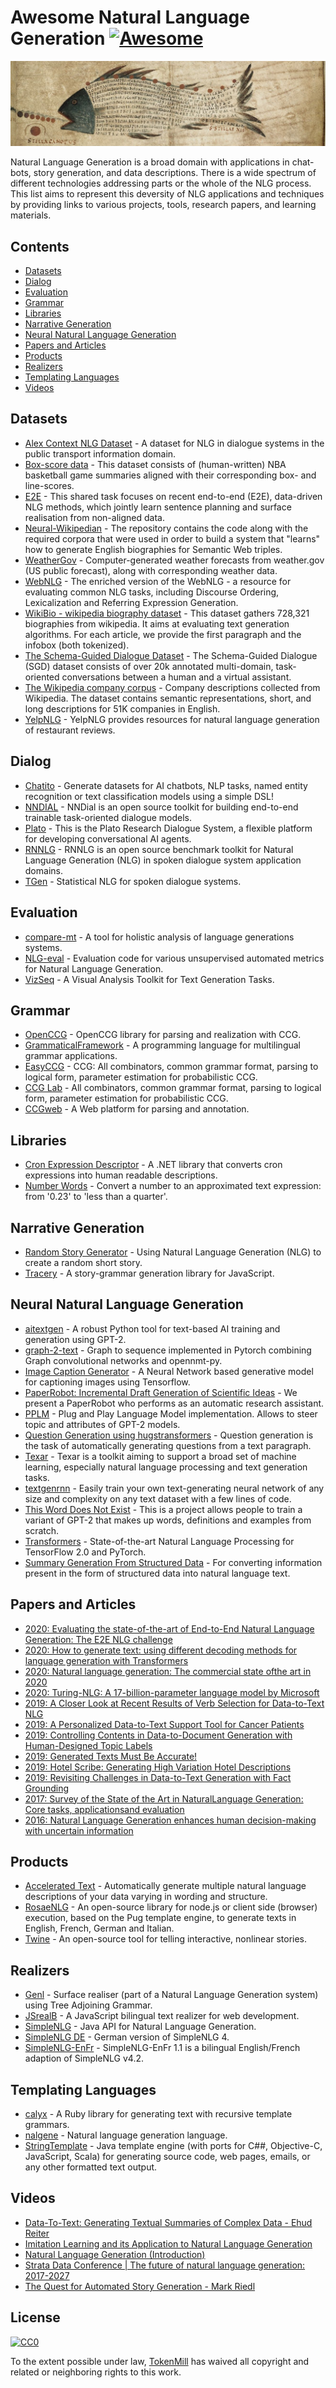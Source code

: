 # Awesome Natural Language Generation [![Awesome](https://awesome.re/badge.svg)](https://awesome.re)

![Piscis Magnus from BL Harley 647](logo.png)

Natural Language Generation is a broad domain with applications in chat-bots, story generation, and data descriptions. There is a wide spectrum of different technologies addressing parts or the whole of the NLG process. This list aims to represent this deversity of NLG applications and techniques by providing links to various projects, tools, research papers, and learning materials.

## Contents

- [Datasets](#datasets)
- [Dialog](#dialog)
- [Evaluation](#evaluation)
- [Grammar](#grammar)
- [Libraries](#libraries)
- [Narrative Generation](#narrative-generation)
- [Neural Natural Language Generation](#neural-net-nlg)
- [Papers and Articles](#papers-and-articles)
- [Products](#products)
- [Realizers](#realizers)
- [Templating Languages](#templating-languages)
- [Videos](#videos)

## Datasets

- [Alex Context NLG Dataset](https://github.com/UFAL-DSG/alex_context_nlg_dataset) - A dataset for NLG in dialogue systems in the public transport information domain.
- [Box-score data](https://github.com/harvardnlp/boxscore-data/) - This dataset consists of (human-written) NBA basketball game summaries aligned with their corresponding box- and line-scores.
- [E2E](http://www.macs.hw.ac.uk/InteractionLab/E2E) - This shared task focuses on recent end-to-end (E2E), data-driven NLG methods, which jointly learn sentence planning and surface realisation from non-aligned data.
- [Neural-Wikipedian](https://github.com/pvougiou/Neural-Wikipedian) - The repository contains the code along with the required corpora that were used in order to build a system that "learns" how to generate English biographies for Semantic Web triples.
- [WeatherGov](https://cs.stanford.edu/~pliang/data/weather-data.zip) - Computer-generated weather forecasts from weather.gov (US public forecast), along with corresponding weather data.
- [WebNLG](https://github.com/ThiagoCF05/webnlg) - The enriched version of the WebNLG - a resource for evaluating common NLG tasks, including Discourse Ordering, Lexicalization and Referring Expression Generation.
- [WikiBio - wikipedia biography dataset](https://github.com/DavidGrangier/wikipedia-biography-dataset) - This dataset gathers 728,321 biographies from wikipedia. It aims at evaluating text generation algorithms. For each article, we provide the first paragraph and the infobox (both tokenized).
- [The Schema-Guided Dialogue Dataset](https://github.com/google-research-datasets/dstc8-schema-guided-dialogue) - The Schema-Guided Dialogue (SGD) dataset consists of over 20k annotated multi-domain, task-oriented conversations between a human and a virtual assistant.
- [The Wikipedia company corpus](https://gricad-gitlab.univ-grenoble-alpes.fr/getalp/wikipediacompanycorpus) - Company descriptions collected from Wikipedia. The dataset contains semantic representations, short, and long descriptions for 51K companies in English.
- [YelpNLG](https://nlds.soe.ucsc.edu/yelpnlg) - YelpNLG provides resources for natural language generation of restaurant reviews.

## Dialog

- [Chatito](https://github.com/rodrigopivi/Chatito) - Generate datasets for AI chatbots, NLP tasks, named entity recognition or text classification models using a simple DSL!
- [NNDIAL](https://github.com/shawnwun/NNDIAL) - NNDial is an open source toolkit for building end-to-end trainable task-oriented dialogue models.
- [Plato](https://github.com/uber-research/plato-research-dialogue-system) - This is the Plato Research Dialogue System, a flexible platform for developing conversational AI agents. 
- [RNNLG](https://github.com/shawnwun/RNNLG) - RNNLG is an open source benchmark toolkit for Natural Language Generation (NLG) in spoken dialogue system application domains.
- [TGen](https://github.com/UFAL-DSG/tgen) - Statistical NLG for spoken dialogue systems.

## Evaluation

- [compare-mt](https://github.com/neulab/compare-mt) - A tool for holistic analysis of language generations systems.
- [NLG-eval](https://github.com/Maluuba/nlg-eval) - Evaluation code for various unsupervised automated metrics for Natural Language Generation.
- [VizSeq](https://github.com/facebookresearch/vizseq) - A Visual Analysis Toolkit for Text Generation Tasks.

## Grammar

- [OpenCCG](https://github.com/OpenCCG/openccg) - OpenCCG library for parsing and realization with CCG.
- [GrammaticalFramework](http://www.grammaticalframework.org/) - A programming language for multilingual grammar applications.
- [EasyCCG](https://github.com/mikelewis0/easyccg) - CCG: All combinators, common grammar format, parsing to logical form, parameter estimation for probabilistic CCG.
- [CCG Lab](https://github.com/bozsahin/ccglab) - All combinators, common grammar format, parsing to logical form, parameter estimation for probabilistic CCG.
- [CCGweb](https://github.com/texttheater/ccgweb) - A Web platform for parsing and annotation.

## Libraries

- [Cron Expression Descriptor](https://github.com/bradymholt/cron-expression-descriptor) - A .NET library that converts cron expressions into human readable descriptions.
- [Number Words](https://github.com/tokenmill/numberwords) - Convert a number to an approximated text expression: from '0.23' to 'less than a quarter'.

## Narrative Generation

- [Random Story Generator](https://github.com/aherriot/story-generator) - Using Natural Language Generation (NLG) to create a random short story.
- [Tracery](https://github.com/galaxykate/tracery) - A story-grammar generation library for JavaScript.

## Neural Natural Language Generation

- [aitextgen](https://github.com/minimaxir/aitextgen) - A robust Python tool for text-based AI training and generation using GPT-2.
- [graph-2-text](https://github.com/diegma/graph-2-text) - Graph to sequence implemented in Pytorch combining Graph convolutional networks and opennmt-py.
- [Image Caption Generator](https://github.com/neural-nuts/image-caption-generator) - A Neural Network based generative model for captioning images using Tensorflow.
- [PaperRobot: Incremental Draft Generation of Scientific Ideas](https://github.com/EagleW/PaperRobot) - We present a PaperRobot who performs as an automatic research assistant.
- [PPLM](https://github.com/uber-research/PPLM) - Plug and Play Language Model implementation. Allows to steer topic and attributes of GPT-2 models.
- [Question Generation using hugstransformers](https://github.com/patil-suraj/question_generation) - Question generation is the task of automatically generating questions from a text paragraph.
- [Texar](https://github.com/asyml/texar) - Texar is a toolkit aiming to support a broad set of machine learning, especially natural language processing and text generation tasks.
- [textgenrnn](https://github.com/minimaxir/textgenrnn) - Easily train your own text-generating neural network of any size and complexity on any text dataset with a few lines of code.
- [This Word Does Not Exist](https://github.com/turtlesoupy/this-word-does-not-exist) - This is a project allows people to train a variant of GPT-2 that makes up words, definitions and examples from scratch.
- [Transformers](https://github.com/huggingface/transformers) - State-of-the-art Natural Language Processing for TensorFlow 2.0 and PyTorch.
- [Summary Generation From Structured Data](https://github.com/akanimax/natural-language-summary-generation-from-structured-data) - For converting information present in the form of structured data into natural language text.

## Papers and Articles
- [2020: Evaluating the state-of-the-art of End-to-End Natural Language Generation: The E2E NLG challenge](https://www.sciencedirect.com/science/article/pii/S0885230819300919)
- [2020: How to generate text: using different decoding methods for language generation with Transformers](https://huggingface.co/blog/how-to-generate)
- [2020: Natural language generation: The commercial state ofthe art in 2020](https://www.cambridge.org/core/services/aop-cambridge-core/content/view/BA2417D73AF29F8073FF5B611CDEB97F/S135132492000025Xa.pdf/natural_language_generation_the_commercial_state_of_the_art_in_2020.pdf)
- [2020: Turing-NLG: A 17-billion-parameter language model by Microsoft](https://www.microsoft.com/en-us/research/blog/turing-nlg-a-17-billion-parameter-language-model-by-microsoft/)
- [2019: A Closer Look at Recent Results of Verb Selection for Data-to-Text NLG](https://www.inlg2019.com/assets/papers/178_Paper.pdf)
- [2019: A Personalized Data-to-Text Support Tool for Cancer Patients](https://www.inlg2019.com/assets/papers/28_Paper.pdf)
- [2019: Controlling Contents in Data-to-Document Generation with Human-Designed Topic Labels](https://www.inlg2019.com/assets/papers/79_Paper.pdf)
- [2019: Generated Texts Must Be Accurate!](https://ehudreiter.com/2019/09/26/generated-texts-must-be-accurate/)
- [2019: Hotel Scribe: Generating High Variation Hotel Descriptions](https://www.inlg2019.com/assets/papers/44_Paper.pdf)
- [2019: Revisiting Challenges in Data-to-Text Generation with Fact Grounding](https://www.inlg2019.com/assets/papers/32_Paper.pdf)
- [2017: Survey of the State of the Art in NaturalLanguage Generation: Core tasks, applicationsand evaluation](https://arxiv.org/pdf/1703.09902.pdf)
- [2016: Natural Language Generation enhances human decision-making with uncertain information](https://arxiv.org/pdf/1606.03254.pdf)


## Products 

- [Accelerated Text](https://github.com/tokenmill/accelerated-text) - Automatically generate multiple natural language descriptions of your data varying in wording and structure.
- [RosaeNLG](https://rosaenlg.org) - An open-source library for node.js or client side (browser) execution, based on the Pug template engine, to generate texts in English, French, German and Italian.
- [Twine](http://twinery.org/) - An open-source tool for telling interactive, nonlinear stories.

## Realizers

- [Genl](https://github.com/kowey/GenI) - Surface realiser (part of a Natural Language Generation system) using Tree Adjoining Grammar.
- [JSrealB](https://github.com/rali-udem/JSrealB) - A JavaScript bilingual text realizer for web development.
- [SimpleNLG](https://github.com/simplenlg/simplenlg) - Java API for Natural Language Generation.
- [SimpleNLG DE](https://github.com/sebischair/SimpleNLG-DE) - German version of SimpleNLG 4.
- [SimpleNLG-EnFr](https://github.com/rali-udem/SimpleNLG-EnFr) - SimpleNLG-EnFr 1.1 is a bilingual English/French adaption of SimpleNLG v4.2.

## Templating Languages

- [calyx](https://github.com/maetl/calyx) - A Ruby library for generating text with recursive template grammars.
- [nalgene](https://github.com/spro/nalgene) - Natural language generation language.
- [StringTemplate](https://www.stringtemplate.org/) - Java template engine (with ports for C##, Objective-C, JavaScript, Scala) for generating source code, web pages, emails, or any other formatted text output. 

## Videos

- [Data-To-Text: Generating Textual Summaries of Complex Data - Ehud Reiter](https://www.youtube.com/watch?v=kFRw-wk5YOA)
- [Imitation Learning and its Application to Natural Language Generation](https://slideslive.com/38922816/imitation-learning-and-its-application-to-natural-language-generation)
- [Natural Language Generation (Introduction)](https://www.youtube.com/watch?v=4fjM72lbJaw)
- [Strata Data Conference | The future of natural language generation: 2017-2027](https://www.youtube.com/watch?v=Ls7elVbN8bI)
- [The Quest for Automated Story Generation - Mark Riedl](https://www.youtube.com/watch?v=wgcDUX_BPpk)

## License

[![CC0](http://mirrors.creativecommons.org/presskit/buttons/88x31/svg/cc-zero.svg)](http://creativecommons.org/publicdomain/zero/1.0)

To the extent possible under law, [TokenMill](https://www.tokenmill.ai) has waived all copyright and related or neighboring rights to this work.
